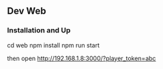 ## Dev Web

### Installation and Up

cd web
npm install
npm run start

then open http://192.168.1.8:3000/?player_token=abc

###